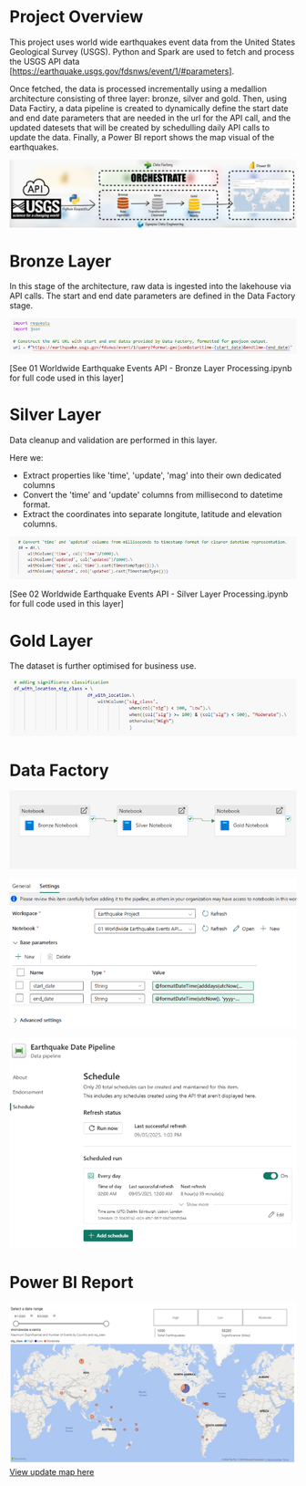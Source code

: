 # Project Overview
This project uses world wide earthquakes event data from the United States Geological Survey (USGS). 
Python and Spark are used to fetch and process the USGS API data [https://earthquake.usgs.gov/fdsnws/event/1/#parameters]. 

Once fetched, the data is processed incrementally using a medallion architecture consisting of three layer: bronze, silver and gold. Then, using Data Factiry, a data pipeline is created to dynamically define the start date and end date parameters that are needed in the url for the API call, and the updated datesets that will be created by schedulling daily API calls to update the data. Finally, a Power BI report shows the map visual of the earthquakes.

![alt text](https://github.com/Micaeka1/MS-Fabric-Earthquake-Project/blob/main/Images/Steps%20Overview.png)

# Bronze Layer
In this stage of the architecture, raw data is ingested into the lakehouse via API calls. The start and end date parameters are defined in the Data Factory stage.

![alt text](https://github.com/Micaeka1/MS-Fabric-Earthquake-Project/blob/main/Images/Bronze%20layer.png)

[See 01 Worldwide Earthquake Events API - Bronze Layer Processing.ipynb for full code used in this layer]

# Silver Layer
Data cleanup and validation are performed in this layer. 

Here we:

- Extract properties like 'time', 'update', 'mag' into their own dedicated columns
- Convert the 'time' and 'update' columns from millisecond to datetime format.
- Extract the coordinates into separate longitute, latitude and elevation columns.

![alt text](https://github.com/Micaeka1/MS-Fabric-Earthquake-Project/blob/main/Images/Silver%20Layer.png)

[See 02 Worldwide Earthquake Events API - Silver Layer Processing.ipynb for full code used in this layer]

# Gold Layer
The dataset is further optimised for business use.

![alt text](https://github.com/Micaeka1/MS-Fabric-Earthquake-Project/blob/main/Images/Gold%20Layer.png)

# Data Factory

![alt text](https://github.com/Micaeka1/MS-Fabric-Earthquake-Project/blob/main/Images/Pipeline.png)

![alt text](https://github.com/Micaeka1/MS-Fabric-Earthquake-Project/blob/main/Images/Parameter%20set%20up.png)

![alt text](https://github.com/Micaeka1/MS-Fabric-Earthquake-Project/blob/main/Images/Schedule.png)


# Power BI Report

![alt text](https://github.com/Micaeka1/MS-Fabric-Earthquake-Project/blob/main/Images/Earthquake%20visual.png)
[View update map here](https://app.powerbi.com/view?r=eyJrIjoiYTVlZWM3ZGYtMGNmYy00ZDMyLWJmM2MtOWVkN2ExZjMwNDY1IiwidCI6ImI0YmU2ZWM5LWUxZjYtNDFhYy04Mjk3LWMyYzliODRlMTgxOCJ9&embedImagePlaceholder=true)
